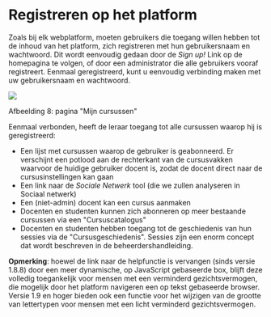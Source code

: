 # Registreren op het platform

Zoals bij elk webplatform, moeten gebruikers die toegang willen hebben tot de inhoud van het platform, zich registreren met hun gebruikersnaam en wachtwoord. Dit wordt eenvoudig gedaan door de _Sign up!_ Link op de homepagina te volgen, of door een administrator die alle gebruikers vooraf registreert. Eenmaal geregistreerd, kunt u eenvoudig verbinding maken met uw gebruikersnaam en wachtwoord.

![](../.gitbook/assets/image2%20%2811%29.png)

Afbeelding 8: pagina "Mijn cursussen"

Eenmaal verbonden, heeft de leraar toegang tot alle cursussen waarop hij is geregistreerd:

* Een lijst met cursussen waarop de gebruiker is geabonneerd. Er verschijnt een potlood aan de rechterkant van de cursusvakken waarvoor de huidige gebruiker docent is, zodat de docent direct naar de cursusinstellingen kan gaan
* Een link naar de _Sociale Netwerk_ tool \(die we zullen analyseren in Sociaal netwerk\)
* Een \(niet-admin\) docent kan een cursus aanmaken
* Docenten en studenten kunnen zich abonneren op meer bestaande cursussen via een "Cursuscatalogus"
* Docenten en studenten hebben toegang tot de geschiedenis van hun sessies via de "Cursusgeschiedenis". Sessies zijn een enorm concept dat wordt beschreven in de beheerdershandleiding.

**Opmerking**: hoewel de link naar de helpfunctie is vervangen \(sinds versie 1.8.8\) door een meer dynamische, op JavaScript gebaseerde box, blijft deze volledig toegankelijk voor mensen met een verminderd gezichtsvermogen, die mogelijk door het platform navigeren een op tekst gebaseerde browser. Versie 1.9 en hoger bieden ook een functie voor het wijzigen van de grootte van lettertypen voor mensen met een licht verminderd gezichtsvermogen.

